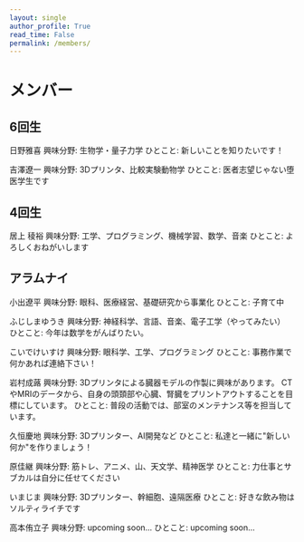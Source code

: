 ```yaml
---
layout: single
author_profile: True
read_time: False
permalink: /members/
---
```

# メンバー
## 6回生
日野雅喜
興味分野: 生物学・量子力学
ひとこと: 新しいことを知りたいです！

吉澤遼一
興味分野: 3Dプリンタ、比較実験動物学
ひとこと: 医者志望じゃない堕医学生です

## 4回生
居上 稜裕
興味分野: 工学、プログラミング、機械学習、数学、音楽
ひとこと: よろしくおねがいします

## アラムナイ
小出遼平
興味分野: 眼科、医療経営、基礎研究から事業化
ひとこと: 子育て中

ふじしまゆうき
興味分野: 神経科学、言語、音楽、電子工学（やってみたい）
ひとこと: 今年は数学をがんばりたい。

こいでけいすけ
興味分野: 眼科学、工学、プログラミング
ひとこと: 事務作業で何かあれば連絡下さい！

岩村成蕗
興味分野: 3Dプリンタによる臓器モデルの作製に興味があります。 CTやMRIのデータから、自身の頭頚部や心臓、腎臓をプリントアウトすることを目標にしています。
ひとこと: 普段の活動では、部室のメンテナンス等を担当しています。

久恒慶地
興味分野: 3Dプリンター、AI開発など
ひとこと: 私達と一緒に"新しい何か"を作りましょう！

原佳継
興味分野: 筋トレ、アニメ、山、天文学、精神医学
ひとこと: 力仕事とサブカルは自分に任せてください

いまじま
興味分野: 3Dプリンター、幹細胞、遠隔医療
ひとこと: 好きな飲み物はソルティライチです

高本侑立子
興味分野: upcoming soon...
ひとこと: upcoming soon...


